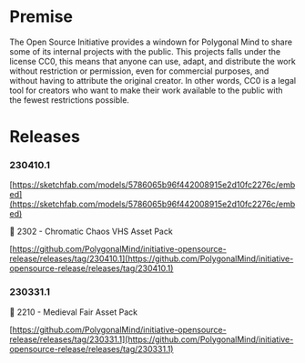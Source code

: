 # Premise

The Open Source Initiative provides a windown for Polygonal Mind to share some of its internal projects with the public. This projects falls under the license CC0, this means that anyone can use, adapt, and distribute the work without restriction or permission, even for commercial purposes, and without having to attribute the original creator. In other words, CC0 is a legal tool for creators who want to make their work available to the public with the fewest restrictions possible.

# Releases

### 230410.1

[https://sketchfab.com/models/5786065b96f442008915e2d10fc2276c/embed](https://sketchfab.com/models/5786065b96f442008915e2d10fc2276c/embed)

<aside>
🔽 2302 - Chromatic Chaos VHS Asset Pack

[https://github.com/PolygonalMind/initiative-opensource-release/releases/tag/230410.1](https://github.com/PolygonalMind/initiative-opensource-release/releases/tag/230410.1)

</aside>

### 230331.1

<aside>
🔽 2210 - Medieval Fair Asset Pack

[https://github.com/PolygonalMind/initiative-opensource-release/releases/tag/230331.1](https://github.com/PolygonalMind/initiative-opensource-release/releases/tag/230331.1)

</aside>
